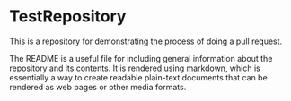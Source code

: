 # TestRepository

This is a repository for demonstrating the process of doing a pull request.

The README is a useful file for including general information
about the repository and its contents.  It is rendered using
[markdown](https://daringfireball.net/projects/markdown/), which
is essentially a way to create readable plain-text documents that
can be rendered as web pages or other media formats.
